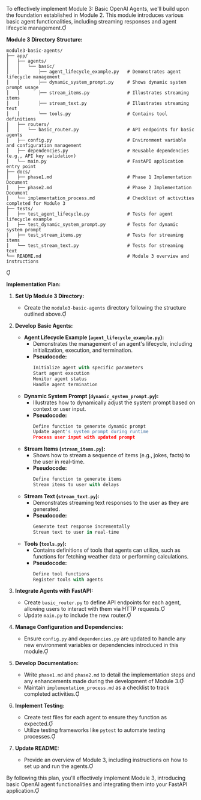 <!-- File: root/modules/module3-basic-agents/docs/implementation_plan.md -->

To effectively implement Module 3: Basic OpenAI Agents, we'll build upon the foundation established in Module 2. This module introduces various basic agent functionalities, including streaming responses and agent lifecycle management.

**Module 3 Directory Structure:**


```plaintext
module3-basic-agents/
├── app/
│   ├── agents/
│   │   └── basic/
│   │       ├── agent_lifecycle_example.py   # Demonstrates agent lifecycle management
│   │       ├── dynamic_system_prompt.py     # Shows dynamic system prompt usage
│   │       ├── stream_items.py              # Illustrates streaming items
│   │       ├── stream_text.py               # Illustrates streaming text
│   │       └── tools.py                     # Contains tool definitions
│   ├── routers/
│   │   └── basic_router.py                  # API endpoints for basic agents
│   ├── config.py                            # Environment variable and configuration management
│   ├── dependencies.py                      # Reusable dependencies (e.g., API key validation)
│   └── main.py                              # FastAPI application entry point
├── docs/
│   ├── phase1.md                            # Phase 1 Implementation Document
│   ├── phase2.md                            # Phase 2 Implementation Document
│   └── implementation_process.md            # Checklist of activities completed for Module 3
├── tests/
│   ├── test_agent_lifecycle.py              # Tests for agent lifecycle example
│   ├── test_dynamic_system_prompt.py        # Tests for dynamic system prompt
│   ├── test_stream_items.py                 # Tests for streaming items
│   └── test_stream_text.py                  # Tests for streaming text
└── README.md                                # Module 3 overview and instructions
```


**Implementation Plan:**

1. **Set Up Module 3 Directory:**
   - Create the `module3-basic-agents` directory following the structure outlined above.

2. **Develop Basic Agents:**
   - **Agent Lifecycle Example (`agent_lifecycle_example.py`):**
     - Demonstrates the management of an agent's lifecycle, including initialization, execution, and termination.
     - **Pseudocode:**
       ```python
       Initialize agent with specific parameters
       Start agent execution
       Monitor agent status
       Handle agent termination
       ```
   - **Dynamic System Prompt (`dynamic_system_prompt.py`):**
     - Illustrates how to dynamically adjust the system prompt based on context or user input.
     - **Pseudocode:**
       ```python
       Define function to generate dynamic prompt
       Update agent's system prompt during runtime
       Process user input with updated prompt
       ```
   - **Stream Items (`stream_items.py`):**
     - Shows how to stream a sequence of items (e.g., jokes, facts) to the user in real-time.
     - **Pseudocode:**
       ```python
       Define function to generate items
       Stream items to user with delays
       ```
   - **Stream Text (`stream_text.py`):**
     - Demonstrates streaming text responses to the user as they are generated.
     - **Pseudocode:**
       ```python
       Generate text response incrementally
       Stream text to user in real-time
       ```
   - **Tools (`tools.py`):**
     - Contains definitions of tools that agents can utilize, such as functions for fetching weather data or performing calculations.
     - **Pseudocode:**
       ```python
       Define tool functions
       Register tools with agents
       ```

3. **Integrate Agents with FastAPI:**
   - Create `basic_router.py` to define API endpoints for each agent, allowing users to interact with them via HTTP requests.
   - Update `main.py` to include the new router.

4. **Manage Configuration and Dependencies:**
   - Ensure `config.py` and `dependencies.py` are updated to handle any new environment variables or dependencies introduced in this module.

5. **Develop Documentation:**
   - Write `phase1.md` and `phase2.md` to detail the implementation steps and any enhancements made during the development of Module 3.
   - Maintain `implementation_process.md` as a checklist to track completed activities.

6. **Implement Testing:**
   - Create test files for each agent to ensure they function as expected.
   - Utilize testing frameworks like `pytest` to automate testing processes.

7. **Update README:**
   - Provide an overview of Module 3, including instructions on how to set up and run the agents.

By following this plan, you'll effectively implement Module 3, introducing basic OpenAI agent functionalities and integrating them into your FastAPI application. 